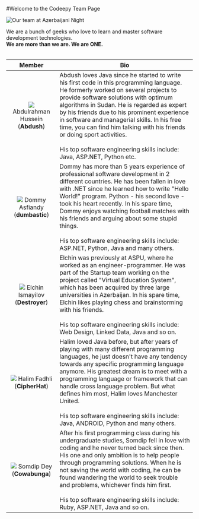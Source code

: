#Welcome to the Codeepy Team Page

![Our team at Azerbaijani Night](http://i.imgur.com/FOOFgOy.jpg)

We are a bunch of geeks who love to learn and master software development technologies.<br>
**We are more than we are. We are ONE.**<br><br>

Member | Bio
:---: | ---
![](http://www.codeepy.com/static/images/team/abdush.jpg) Abdulrahman Hussein (**Abdush**) | Abdush loves Java since he started to write his first code in this programming language. He formerly worked on several projects to provide software solutions with optimum algorithms in Sudan. He is regarded as expert by his friends due to his prominent experience in software and managerial skills. In his free time, you can find him talking with his friends or doing sport activities. <br><br>His top software engineering skills include: Java, ASP.NET, Python etc.
![](http://www.codeepy.com/static/images/team/dommy.png) Dommy Asfiandy (**dumbastic**) | Dommy has more than 5 years experience of professional software development in 2 different countries. He has been fallen in love with .NET since he learned how to write "Hello World!" program. Python - his second love - took his heart recently. In his spare time, Dommy enjoys watching football matches with his friends and arguing about some stupid things. <br><br>His top software engineering skills include: ASP.NET, Python, Java and many others.
![](http://www.codeepy.com/static/images/team/elchin.jpg) Elchin Ismayilov (**Destroyer**) | Elchin was previously at ASPU, where he worked as an engineer-programmer. He was part of the Startup team working on the project called "Virtual Education System", which has been acquired by three large universities in Azerbaijan. In his spare time, Elchin likes playing chess and brainstorming with his friends. <br><br>His top software engineering skills include: Web Design, Linked Data, Java and so on.
![](http://www.codeepy.com/static/images/team/halim.jpg) Halim Fadhli (**CipherHat**) | Halim loved Java before, but after years of playing with many different programming languages, he just doesn't have any tendency towards any specific programming language anymore. His greatest dream is to meet with a programming language or framework that can handle cross language problem. But what defines him most, Halim loves Manchester United. <br><br>His top software engineering skills include: Java, ANDROID, Python and many others.
![](http://www.codeepy.com/static/images/team/somdip.jpg) Somdip Dey (**Cowabunga**) | After his first programming class during his undergraduate studies, Somdip fell in love with coding and he never turned back since then. His one and only ambition is to help people through programming solutions. When he is not saving the world with coding, he can be found wandering the world to seek trouble and problems, whichever finds him first. <br><br>His top software engineering skills include: Ruby, ASP.NET, Java and so on.
